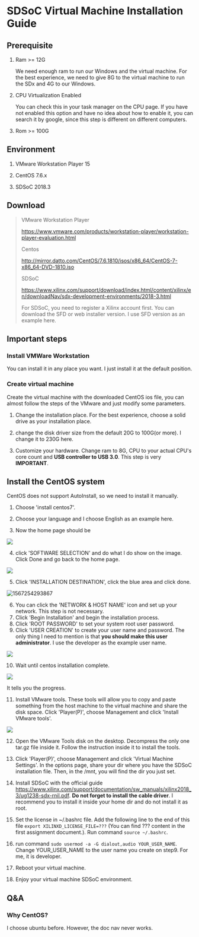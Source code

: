 # SDSoC Virtual Machine Installation Guide

## Prerequisite

1. Ram >= 12G

   We need enough ram to run our Windows and the virtual machine. For the best experience, we need to give 8G to the virtual machine to run the SDx and 4G to our Windows.

2. CPU Virtualization Enabled

   You can check this in your task manager on the CPU page. If you have not enabled this option and have no idea about how to enable it, you can search it by google, since this step is different on different computers.

3. Rom >= 100G

## Environment

1. VMware Workstation Player 15

2. CentOS 7.6.x

3. SDSoC 2018.3

## Download

> VMware Workstation Player
>
> https://www.vmware.com/products/workstation-player/workstation-player-evaluation.html
>
> Centos
>
> http://mirror.datto.com/CentOS/7.6.1810/isos/x86_64/CentOS-7-x86_64-DVD-1810.iso
>
> SDSoC
>
> https://www.xilinx.com/support/download/index.html/content/xilinx/en/downloadNav/sdx-development-environments/2018-3.html
>
> For SDSoC, you need to register a Xilinx account first. You can download the SFD or web installer version. I use SFD version as an example here.

## Important steps

### Install VMWare Workstation

You can install it in any place you want. I just install it at the default position.

### Create virtual machine

Create the virtual machine with the downloaded CentOS ios file, you can almost follow the steps of the VMware and just modify some parameters.

1. Change the installation place. For the best experience, choose a solid drive as your installation place. 

2. change the disk driver size from the default 20G to 100G(or more). I change it to 230G here.

3. Customize your hardware. Change ram to 8G, CPU to your actual CPU's core count and **USB controller to USB 3.0**. This step is very **IMPORTANT**.

## Install the CentOS system

CentOS does not support AutoInstall, so we need to install it manually.

1. Choose 'install centos7'.

2. Choose your language and I choose English as an example here.
3. Now the home page should be

![](https://raw.githubusercontent.com/zequyou/Gallery/master/img/20190831082050.png)

4. click 'SOFTWARE SELECTION' and do what I do show on the image. Click Done and go back to the home page.

![](https://raw.githubusercontent.com/zequyou/Gallery/master/img/20190831082304.png)

5. Click 'INSTALLATION DESTINATION', click the blue area and click done.

![1567254293867](C:\Users\zequy\AppData\Roaming\Typora\typora-user-images\1567254293867.png)

6. You can click the 'NETWORK & HOST NAME' icon and set up your network. This step is not necessary.
7. Click 'Begin Installation' and begin the installation process.
8. Click 'ROOT PASSWORD' to set your system root user password.
9. Click 'USER CREATION' to create your user name and password. The only thing I need to mention is that **you should make this user administrator**. I use the developer as the example user name.

![](https://raw.githubusercontent.com/zequyou/Gallery/master/img/20190831082800.png)

10. Wait until centos installation complete.

![](https://raw.githubusercontent.com/zequyou/Gallery/master/img/20190831082955.png)

It tells you the progress.

11. Install VMware tools. These tools will allow you to copy and paste something from the host machine to the virtual machine and share the disk space. Click 'Player(P)', choose Management and click 'Install VMware tools'.

![](https://raw.githubusercontent.com/zequyou/Gallery/master/img/20190831083810.png)

12. Open the VMware Tools disk on the desktop. Decompress the only one tar.gz file inside it. Follow the instruction inside it to install the tools.
13. Click 'Player(P)', choose Management and click 'Virtual Machine Settings'. In the options page, share your dir where you have the SDSoC installation file. Then, in the /mnt, you will find the dir you just set.
14. Install SDSoC with the official guide https://www.xilinx.com/support/documentation/sw_manuals/xilinx2018_3/ug1238-sdx-rnil.pdf. **Do not forget to install the cable driver**. I recommend you to install it inside your home dir and do not install it as root.
15. Set the license in ~/.bashrc file. Add the following line to the end of this file  ```export XILINXD_LICENSE_FILE=???``` (You can find ??? content in the first assignment document.).  Run command ```source ~/.bashrc```.

16. run command ```sudo usermod -a -G dialout,audio YOUR_USER_NAME```. Change YOUR_USER_NAME to the user name you create on step9. For me, it is developer.
17. Reboot your virtual machine.
18. Enjoy your virtual machine SDSoC environment.

## Q&A

### Why CentOS?

I choose ubuntu before. However, the doc nav never works.



